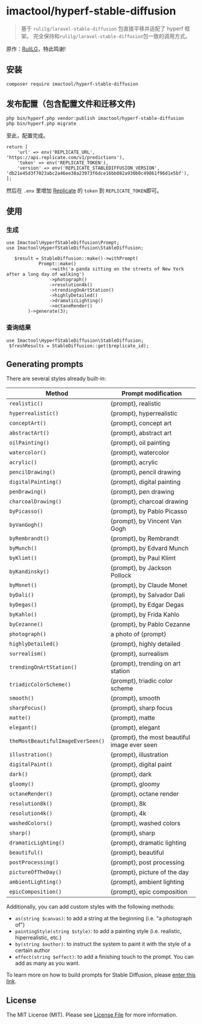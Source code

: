 # imactool/hyperf-stable-diffusion

> 基于 `rulilg/laravel-stable-diffusion` 包直接平移并适配了 hyperf 框架。
> 完全保持和`rulilg/laravel-stable-diffusion`包一致的调用方式。


原作：[RuliLG](https://github.com/RuliLG)，特此鸣谢!

## 安装

```
composer require imactool/hyperf-stable-diffusion

```

## 发布配置（包含配置文件和迁移文件)

```
php bin/hyperf.php vendor:publish imactool/hyperf-stable-diffusion
php bin/hyperf.php migrate
```
至此，配置完成。

```
return [
    'url' => env('REPLICATE_URL', 'https://api.replicate.com/v1/predictions'),
    'token' => env('REPLICATE_TOKEN'),
    'version' => env('REPLICATE_STABLEDIFFUSION_VERSION', 'db21e45d3f7023abc2a46ee38a23973f6dce16bb082a930b0c49861f96d1e5bf'),
];

```

然后在 `.env` 里增加 [Replicate](https://replicate.com/) 的 `token` 到 `REPLICATE_TOKEN`即可。

## 使用

### 生成
```
use Imactool\HyperfStableDiffusion\Prompt;
use Imactool\HyperfStableDiffusion\StableDiffusion;

   $result = StableDiffusion::make()->withPrompt(
            Prompt::make()
                ->with('a panda sitting on the streets of New York after a long day of walking')
                ->photograph()
                ->resolution4k()
                ->trendingOnArtStation()
                ->highlyDetailed()
                ->dramaticLighting()
                ->octaneRender()
        )->generate(3);
```

### 查询结果

```
use Imactool\HyperfStableDiffusion\StableDiffusion;
 $freshResults = StableDiffusion::get($replicate_id);

```


## Generating prompts

There are several styles already built-in:

Method | Prompt modification
---- | ----
`realistic()` | {prompt}, realistic
`hyperrealistic()` | {prompt}, hyperrealistic
`conceptArt()` | {prompt}, concept art
`abstractArt()` | {prompt}, abstract art
`oilPainting()` | {prompt}, oil painting
`watercolor()` | {prompt}, watercolor
`acrylic()` | {prompt}, acrylic
`pencilDrawing()` | {prompt}, pencil drawing
`digitalPainting()` | {prompt}, digital painting
`penDrawing()` | {prompt}, pen drawing
`charcoalDrawing()` | {prompt}, charcoal drawing
`byPicasso()` | {prompt}, by Pablo Picasso
`byVanGogh()` | {prompt}, by Vincent Van Gogh
`byRembrandt()` | {prompt}, by Rembrandt
`byMunch()` | {prompt}, by Edvard Munch
`byKlimt()` | {prompt}, by Paul Klimt
`byKandinsky()` | {prompt}, by Jackson Pollock
`byMonet()` | {prompt}, by Claude Monet
`byDali()` | {prompt}, by Salvador Dali
`byDegas()` | {prompt}, by Edgar Degas
`byKahlo()` | {prompt}, by Frida Kahlo
`byCezanne()` | {prompt}, by Pablo Cezanne
`photograph()` | a photo of {prompt}
`highlyDetailed()` | {prompt}, highly detailed
`surrealism()` | {prompt}, surrealism
`trendingOnArtStation()` | {prompt}, trending on art station
`triadicColorScheme()` | {prompt}, triadic color scheme
`smooth()` | {prompt}, smooth
`sharpFocus()` | {prompt}, sharp focus
`matte()` | {prompt}, matte
`elegant()` | {prompt}, elegant
`theMostBeautifulImageEverSeen()` | {prompt}, the most beautiful image ever seen
`illustration()` | {prompt}, illustration
`digitalPaint()` | {prompt}, digital paint
`dark()` | {prompt}, dark
`gloomy()` | {prompt}, gloomy
`octaneRender()` | {prompt}, octane render
`resolution8k()` | {prompt}, 8k
`resolution4k()` | {prompt}, 4k
`washedColors()` | {prompt}, washed colors
`sharp()` | {prompt}, sharp
`dramaticLighting()` | {prompt}, dramatic lighting
`beautiful()` | {prompt}, beautiful
`postProcessing()` | {prompt}, post processing
`pictureOfTheDay()` | {prompt}, picture of the day
`ambientLighting()` | {prompt}, ambient lighting
`epicComposition()` | {prompt}, epic composition

Additionally, you can add custom styles with the following methods:

- `as(string $canvas)`: to add a string at the beginning (i.e. "a photograph of")
- `paintingStyle(string $style)`: to add a painting style (i.e. realistic, hiperrealistic, etc.)
- `by(string $author)`: to instruct the system to paint it with the style of a certain author
- `effect(string $effect)`: to add a finishing touch to the prompt. You can add as many as you want.

To learn more on how to build prompts for Stable Diffusion, please [enter this link](https://beta.dreamstudio.ai/prompt-guide).


## License

The MIT License (MIT). Please see [License File](LICENSE.md) for more information.